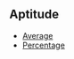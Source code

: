 ## Aptitude

- [Average](/GATE2026/Aptitude/average.md)
- [Percentage](/GATE2026/Aptitude/percentage.md)